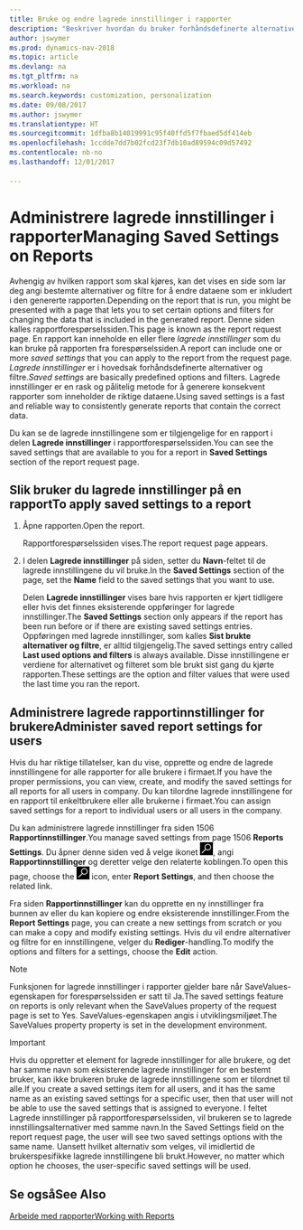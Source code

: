 ```yaml
---
title: Bruke og endre lagrede innstillinger i rapporter
description: "Beskriver hvordan du bruker forhåndsdefinerte alternativer og filtre til å tilpasse rapporter og generere riktige data."
author: jswymer
ms.prod: dynamics-nav-2018
ms.topic: article
ms.devlang: na
ms.tgt_pltfrm: na
ms.workload: na
ms.search.keywords: customization, personalization
ms.date: 09/08/2017
ms.author: jswymer
ms.translationtype: HT
ms.sourcegitcommit: 1dfba8b14019991c95f40ffd5f7fbaed5df414eb
ms.openlocfilehash: 1ccdde7dd7b02fcd23f7db10ad89594c09d57492
ms.contentlocale: nb-no
ms.lasthandoff: 12/01/2017

---
```

# <a name="managing-saved-settings-on-reports"></a><span data-ttu-id="02583-103">Administrere lagrede innstillinger i rapporter</span><span class="sxs-lookup"><span data-stu-id="02583-103">Managing Saved Settings on Reports</span></span>
<span data-ttu-id="02583-104">Avhengig av hvilken rapport som skal kjøres, kan det vises en side som lar deg angi bestemte alternativer og filtre for å endre dataene som er inkludert i den genererte rapporten.</span><span class="sxs-lookup"><span data-stu-id="02583-104">Depending on the report that is run, you might be presented with a page that lets you to set certain options and filters for changing the data that is included in the generated report.</span></span> <span data-ttu-id="02583-105">Denne siden kalles rapportforespørselssiden.</span><span class="sxs-lookup"><span data-stu-id="02583-105">This page is known as the report request page.</span></span> <span data-ttu-id="02583-106">En rapport kan inneholde en eller flere *lagrede innstillinger* som du kan bruke på rapporten fra forespørselssiden.</span><span class="sxs-lookup"><span data-stu-id="02583-106">A report can include one or more *saved settings* that you can apply to the report from the request page.</span></span> <span data-ttu-id="02583-107">*Lagrede innstillinger* er i hovedsak forhåndsdefinerte alternativer og filtre.</span><span class="sxs-lookup"><span data-stu-id="02583-107">*Saved settings* are basically predefined options and filters.</span></span> <span data-ttu-id="02583-108">Lagrede innstillinger er en rask og pålitelig metode for å generere konsekvent rapporter som inneholder de riktige dataene.</span><span class="sxs-lookup"><span data-stu-id="02583-108">Using saved settings is a fast and reliable way to consistently generate reports that contain the correct data.</span></span>

<span data-ttu-id="02583-109">Du kan se de lagrede innstillingene som er tilgjengelige for en rapport i delen **Lagrede innstillinger** i rapportforespørselssiden.</span><span class="sxs-lookup"><span data-stu-id="02583-109">You can see the saved settings that are available to you for a report in **Saved Settings** section of the report request page.</span></span>  

## <a name="to-apply-saved-settings-to-a-report"></a><span data-ttu-id="02583-110">Slik bruker du lagrede innstillinger på en rapport</span><span class="sxs-lookup"><span data-stu-id="02583-110">To apply saved settings to a report</span></span>
1. <span data-ttu-id="02583-111">Åpne rapporten.</span><span class="sxs-lookup"><span data-stu-id="02583-111">Open the report.</span></span>

   <span data-ttu-id="02583-112">Rapportforespørselssiden vises.</span><span class="sxs-lookup"><span data-stu-id="02583-112">The report request page appears.</span></span>    
2. <span data-ttu-id="02583-113">I delen **Lagrede innstillinger** på siden, setter du **Navn**-feltet til de lagrede innstillingene du vil bruke.</span><span class="sxs-lookup"><span data-stu-id="02583-113">In the **Saved Settings** section of the page, set the **Name** field  to the saved settings that you want to use.</span></span>

   <span data-ttu-id="02583-114">Delen **Lagrede innstillinger** vises bare hvis rapporten er kjørt tidligere eller hvis det finnes eksisterende oppføringer for lagrede innstillinger.</span><span class="sxs-lookup"><span data-stu-id="02583-114">The **Saved Settings** section only appears if the report has been run before or if there are existing saved settings entries.</span></span> <span data-ttu-id="02583-115">Oppføringen med lagrede innstillinger, som kalles **Sist brukte alternativer og filtre**, er alltid tilgjengelig.</span><span class="sxs-lookup"><span data-stu-id="02583-115">The saved settings entry called **Last used options and filters** is always available.</span></span> <span data-ttu-id="02583-116">Disse innstillingene er verdiene for alternativet og filteret som ble brukt sist gang du kjørte rapporten.</span><span class="sxs-lookup"><span data-stu-id="02583-116">These settings are the option and filter values that were used the last time you ran the report.</span></span>

## <a name="administer-saved-report-settings-for-users"></a><span data-ttu-id="02583-117">Administrere lagrede rapportinnstillinger for brukere</span><span class="sxs-lookup"><span data-stu-id="02583-117">Administer saved report settings for users</span></span>
<span data-ttu-id="02583-118">Hvis du har riktige tillatelser, kan du vise, opprette og endre de lagrede innstillingene for alle rapporter for alle brukere i firmaet.</span><span class="sxs-lookup"><span data-stu-id="02583-118">If you have the proper permissions, you can view, create, and modify the saved settings for all reports for all users in company.</span></span> <span data-ttu-id="02583-119">Du kan tilordne lagrede innstillingene for en rapport til enkeltbrukere eller alle brukerne i firmaet.</span><span class="sxs-lookup"><span data-stu-id="02583-119">You can assign saved settings for a report to individual users or all users in the company.</span></span>

<span data-ttu-id="02583-120">Du kan administrere lagrede innstillinger fra siden 1506 **Rapportinnstillinger**.</span><span class="sxs-lookup"><span data-stu-id="02583-120">You manage saved settings from page 1506 **Reports Settings**.</span></span> <span data-ttu-id="02583-121">Du åpner denne siden ved å velge ikonet ![Søk etter side eller rapport](media/ui-search/search_small.png "Søk etter side eller rapport"), angi **Rapportinnstillinger** og deretter velge den relaterte koblingen.</span><span class="sxs-lookup"><span data-stu-id="02583-121">To open this page, choose the ![Search for Page or Report](media/ui-search/search_small.png "Search for Page or Report icon") icon, enter **Report Settings**, and then choose the related link.</span></span>

<span data-ttu-id="02583-122">Fra siden **Rapportinnstillinger** kan du opprette en ny innstillinger fra bunnen av eller du kan kopiere og endre eksisterende innstillinger.</span><span class="sxs-lookup"><span data-stu-id="02583-122">From the **Report Settings** page, you can create a new settings from scratch or you can make a copy and modify existing settings.</span></span> <span data-ttu-id="02583-123">Hvis du vil endre alternativer og filtre for en innstillingene, velger du **Rediger**-handling.</span><span class="sxs-lookup"><span data-stu-id="02583-123">To modify the options and filters for a settings, choose the **Edit** action.</span></span>

> [!NOTE]
> <span data-ttu-id="02583-124">Funksjonen for lagrede innstillinger i rapporter gjelder bare når SaveValues-egenskapen for forespørselssiden er satt til Ja.</span><span class="sxs-lookup"><span data-stu-id="02583-124">The saved settings feature on reports is only relevant when the SaveValues property of the request page is set to Yes.</span></span> <span data-ttu-id="02583-125">SaveValues-egenskapen angis i utviklingsmiljøet.</span><span class="sxs-lookup"><span data-stu-id="02583-125">The SaveValues property property is set in the development environment.</span></span>  

> [!Important]
> <span data-ttu-id="02583-126">Hvis du oppretter et element for lagrede innstillinger for alle brukere, og det har samme navn som eksisterende lagrede innstillinger for en bestemt bruker, kan ikke brukeren bruke de lagrede innstillingene som er tilordnet til alle.</span><span class="sxs-lookup"><span data-stu-id="02583-126">If you create a saved settings item for all users, and it has the same name as an existing saved settings for a specific user, then that user will not be able to use the saved settings that is assigned to everyone.</span></span>  <span data-ttu-id="02583-127">I feltet Lagrede innstillinger på rapportforespørselssiden, vil brukeren se to lagrede innstillingsalternativer med samme navn.</span><span class="sxs-lookup"><span data-stu-id="02583-127">In the Saved Settings field on the report request page, the user will see two saved settings options with the same name.</span></span> <span data-ttu-id="02583-128">Uansett hvilket alternativ som velges, vil imidlertid de brukerspesifikke lagrede innstillingene bli brukt.</span><span class="sxs-lookup"><span data-stu-id="02583-128">However, no matter which option he chooses, the user-specific saved settings will be used.</span></span>

## <a name="see-also"></a><span data-ttu-id="02583-129">Se også</span><span class="sxs-lookup"><span data-stu-id="02583-129">See Also</span></span>
[<span data-ttu-id="02583-130">Arbeide med rapporter</span><span class="sxs-lookup"><span data-stu-id="02583-130">Working with Reports</span></span>](ui-work-report.md)  

